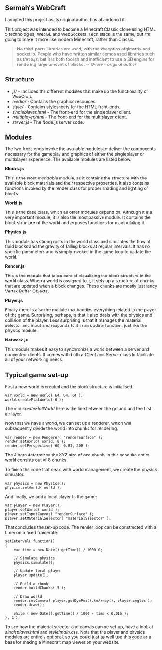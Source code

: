 Sermah's WebCraft 
---------------------

I adopted this project as its original author has abandoned it.

This project was intended to become a Minecraft Classic clone using HTML 5 technologies, WebGL and WebSockets. Tech stack is the same, but *I'm* going to make it more like modern Minecraft, rather than Classic.


> No third-party libraries are used, with the exception ofglmatrix and socket.io. People who have written similar demos used libraries such as *three.js*, but it is both foolish and inefficient to use a 3D engine for rendering large amount of blocks.
> -- <cite>Overv - original author</cite>


Structure
---------------------

+ *js/* - Includes the different modules that make up the functionality of WebCraft.
+ *media/* - Contains the graphics resources.
+ *style/* - Contains stylesheets for the HTML front-ends.
+ *singleplayer.html* - The front-end for the singleplayer client.
+ *multiplayer.html* - The front-end for the multiplayer client.
+ *server.js* - The Node.js server code.

Modules
---------------------

The two front-ends invoke the available modules to deliver the components necessary for the gameplay and graphics of either the singleplayer or multiplayer experience. The available modules are listed below.

**Blocks.js**

This is the most *moddable* module, as it contains the structure with the available block materials and their respective properties. It also contains functions invoked by the render class for proper shading and lighting of blocks.

**World.js**

This is the base class, which all other modules depend on. Although it is a very important module, it is also the most passive module. It contains the block structure of the world and exposes functions for manipulating it.

**Physics.js**

This module has strong roots in the world class and simulates the flow of fluid blocks and the gravity of falling blocks at regular intervals. It has no specific parameters and is simply invoked in the game loop to update the world.

**Render.js**

This is the module that takes care of visualizing the block structure in the world class. When a world is assigned to it, it sets up a structure of chunks that are updated when a block changes. These chunks are mostly just fancy Vertex Buffer Objects.

**Player.js**

Finally there is also the module that handles everything related to the player of the game. Surprising, perhaps, is that it also deals with the physics and collision of the player. Less surprising is that it manages the material selector and input and responds to it in an update function, just like the physics module.

**Network.js**

This module makes it easy to synchronize a world between a server and connected clients. It comes with both a *Client* and *Server* class to facilitate all of your networking needs.

Typical game set-up
---------------------

First a new world is created and the block structure is initialised.

	var world = new World( 64, 64, 64 );
	world.createFlatWorld( 6 );

The *6* in *createFlatWorld* here is the line between the ground and the first air layer.

Now that we have a world, we can set up a renderer, which will subsequently divide the world into chunks for rendering.

	var render = new Renderer( "renderSurface" );
	render.setWorld( world, 8 );
	render.setPerspective( 60, 0.01, 200 );

The *8* here determines the XYZ size of one chunk. In this case the entire world consists out of 8 chunks.

To finish the code that deals with world management, we create the physics simulator.

	var physics = new Physics();
	physics.setWorld( world );

And finally, we add a local player to the game:

	var player = new Player();
	player.setWorld( world );
	player.setInputCanvas( "renderSurface" );
	player.setMaterialSelector( "materialSelector" );

That concludes the set-up code. The render loop can be constructed with a timer on a fixed framerate:

	setInterval( function()
	{
		var time = new Date().getTime() / 1000.0;
		
		// Simulate physics
		physics.simulate();
		
		// Update local player
		player.update();
		
		// Build a chunk
		render.buildChunks( 5 );
		
		// Draw world
		render.setCamera( player.getEyePos().toArray(), player.angles );
		render.draw();
		
		while ( new Date().getTime() / 1000 - time < 0.016 );
	}, 1 );

To see how the material selector and canvas can be set-up, have a look at *singleplayer.html* and *style/main.css*. Note that the player and physics modules are entirely optional, so you could just as well use this code as a base for making a Minecraft map viewer on your website.
